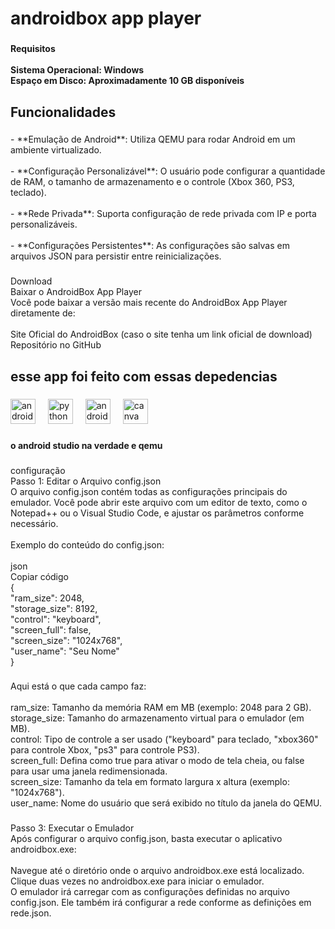 <h1 align="left">androidbox app player</h1>

###

<h4 align="left">Requisitos<br><br>Sistema Operacional: Windows<br>Espaço em Disco: Aproximadamente 10 GB disponíveis</h4>

###

<h2 align="left">Funcionalidades</h2>

###

<p align="left">- **Emulação de Android**: Utiliza QEMU para rodar Android em um ambiente virtualizado.<br><br>- **Configuração Personalizável**: O usuário pode configurar a quantidade de RAM, o tamanho de armazenamento e o controle (Xbox 360, PS3, teclado).<br><br>- **Rede Privada**: Suporta configuração de rede privada com IP e porta personalizáveis.<br><br>- **Configurações Persistentes**: As configurações são salvas em arquivos JSON para persistir entre reinicializações.</p>

###

<p align="left">Download<br>Baixar o AndroidBox App Player<br>Você pode baixar a versão mais recente do AndroidBox App Player diretamente de:<br><br>Site Oficial do AndroidBox (caso o site tenha um link oficial de download)<br>Repositório no GitHub</p>

###

<h2 align="left">esse app foi feito com essas depedencias</h2>

###

<div align="left">
  <img src="https://img.shields.io/badge/Android-3DDC84?logo=android&logoColor=black&style=for-the-badge" height="40" alt="android logo"  />
  <img width="12" />
  <img src="https://img.shields.io/badge/Python-3776AB?logo=python&logoColor=white&style=for-the-badge" height="40" alt="python logo"  />
  <img width="12" />
  <img src="https://img.shields.io/badge/Android Studio-3DDC84?logo=androidstudio&logoColor=black&style=for-the-badge" height="40" alt="androidstudio logo"  />
  <img width="12" />
  <img src="https://img.shields.io/badge/Canva-00C4CC?logo=canva&logoColor=black&style=for-the-badge" height="40" alt="canva logo"  />
</div>

###

<h4 align="left">o android studio na verdade e qemu</h4>

###

<p align="left">configuração<br>Passo 1: Editar o Arquivo config.json<br>O arquivo config.json contém todas as configurações principais do emulador. Você pode abrir este arquivo com um editor de texto, como o Notepad++ ou o Visual Studio Code, e ajustar os parâmetros conforme necessário.<br><br>Exemplo do conteúdo do config.json:<br><br>json<br>Copiar código<br>{<br>  "ram_size": 2048,<br>  "storage_size": 8192,<br>  "control": "keyboard",<br>  "screen_full": false,<br>  "screen_size": "1024x768",<br>  "user_name": "Seu Nome"<br>}</p>

###

<p align="left">Aqui está o que cada campo faz:<br><br>ram_size: Tamanho da memória RAM em MB (exemplo: 2048 para 2 GB).<br>storage_size: Tamanho do armazenamento virtual para o emulador (em MB).<br>control: Tipo de controle a ser usado ("keyboard" para teclado, "xbox360" para controle Xbox, "ps3" para controle PS3).<br>screen_full: Defina como true para ativar o modo de tela cheia, ou false para usar uma janela redimensionada.<br>screen_size: Tamanho da tela em formato largura x altura (exemplo: "1024x768").<br>user_name: Nome do usuário que será exibido no título da janela do QEMU.</p>

###

<p align="left">Passo 3: Executar o Emulador<br>Após configurar o arquivo config.json, basta executar o aplicativo androidbox.exe:<br><br>Navegue até o diretório onde o arquivo androidbox.exe está localizado.<br>Clique duas vezes no androidbox.exe para iniciar o emulador.<br>O emulador irá carregar com as configurações definidas no arquivo config.json. Ele também irá configurar a rede conforme as definições em rede.json.</p>

###
